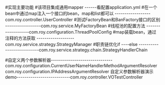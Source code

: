 #实现主要功能
#该项目集成通用mapper  ------看配置application.yml
#在一个bean中通过map注入一个接口的bean，map和list都可以 ------------------com.roy.controller.UserController
#测试FactoryBean和BanFactory接口的区别 ------------------com.roy.service.MyFactoryBean
#线程池的配置方法 -------------------com.roy.configuration.ThreadPoolConfig
#map装载bean，通过注释的方法获取 -------------------com.roy.service.strategy.StrategyManager
#职责链优化if ----else  ---------------------------com.roy.service.strategy.chain.StrategyHandlerChain

#自定义两个参数解析器-------------------------------
com.roy.configuration.CurrentUserNameHandlerMethodArgumentResolver
com.roy.configuration.IPAddressArgumentResolver
自定义参数解析器演示demo---------------------------com.roy.controller.VOTestController